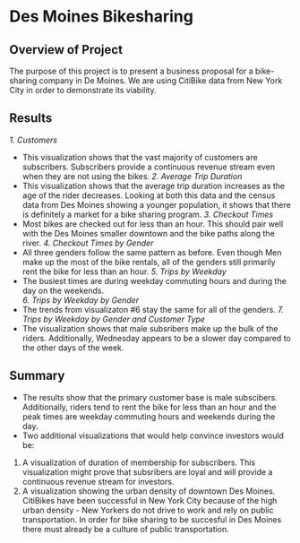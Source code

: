 # Des Moines Bikesharing

## Overview of Project
The purpose of this project is to present a business proposal for a bike-sharing company in De Moines. We are using CitiBike data from New York City in order to demonstrate its viability.

## Results
*1. Customers*
- This visualization shows that the vast majority of customers are subscribers. Subscribers provide a continuous revenue stream even when they are not using the bikes.
*2. Average Trip Duration*
- This visualization shows that the average trip duration increases as the age of the rider decreases. Looking at both this data and the census data from Des Moines showing a younger population, it shows that there is definitely a market for a bike sharing program.
*3. Checkout Times*
- Most bikes are checked out for less than an hour. This should pair well with the Des Moines smaller downtown and the bike paths along the river.
*4. Checkout Times by Gender*
- All three genders follow the same pattern as before. Even though Men make up the most of the bike rentals, all of the genders still primarily rent the bike for less than an hour.
*5. Trips by Weekday*
- The busiest times are during weekday commuting hours and during the day on the weekends.  
*6. Trips by Weekday by Gender*
- The trends from visualizaton #6 stay the same for all of the genders.
*7. Trips by Weekday by Gender and Customer Type*
- The visualization shows that male subsribers make up the bulk of the riders. Additionally, Wednesday appears to be a slower day compared to the other days of the week.

## Summary
- The results show that the primary customer base is male subscibers. Additionally, riders tend to rent the bike for less than an hour and the peak times are weekday commuting hours and weekends during the day.
- Two additional visualizations that would help convince investors would be:
1. A visualization of duration of membership for subscribers. This visualization might prove that subsribers are loyal and will provide a continuous revenue stream for investors.
2. A visualization showing the urban density of downtown Des Moines. CitiBikes have been successful in New York City because of the high urban density - New Yorkers do not drive to work and rely on public transportation. In order for bike sharing to be succesful in Des Moines there must already be a culture of public transportation.
